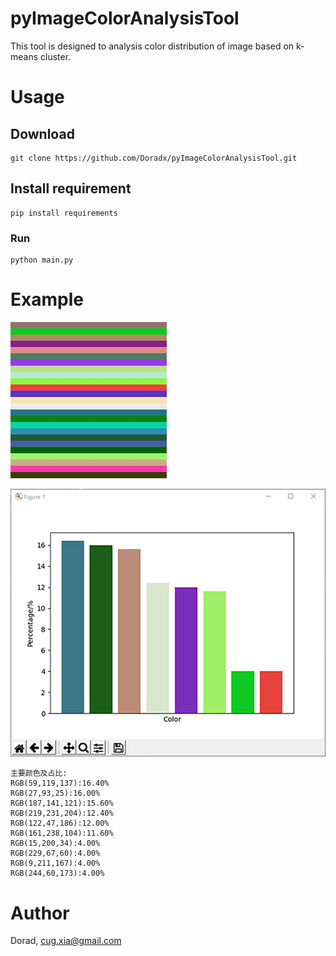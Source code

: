 # pyImageColorAnalysisTool
This tool is designed to analysis color distribution of image based on k-means cluster.

# Usage
## Download
```text
git clone https://github.com/Doradx/pyImageColorAnalysisTool.git
```
## Install requirement
```text
pip install requirements
```
### Run
```text
python main.py
```

# Example
![Origin Image](https://raw.githubusercontent.com/Doradx/pyImageColorAnalysisTool/master/res/%E9%A2%9C%E8%89%B2%E6%B5%8B%E8%AF%95.jpg)

![Result](https://raw.githubusercontent.com/Doradx/pyImageColorAnalysisTool/master/res/%E9%A2%9C%E8%89%B2%E6%B5%8B%E8%AF%95-Result.jpg)

```text
主要颜色及占比:
RGB(59,119,137):16.40%
RGB(27,93,25):16.00%
RGB(187,141,121):15.60%
RGB(219,231,204):12.40%
RGB(122,47,186):12.00%
RGB(161,238,104):11.60%
RGB(15,200,34):4.00%
RGB(229,67,60):4.00%
RGB(9,211,167):4.00%
RGB(244,60,173):4.00%
```

# Author
Dorad, cug.xia@gmail.com